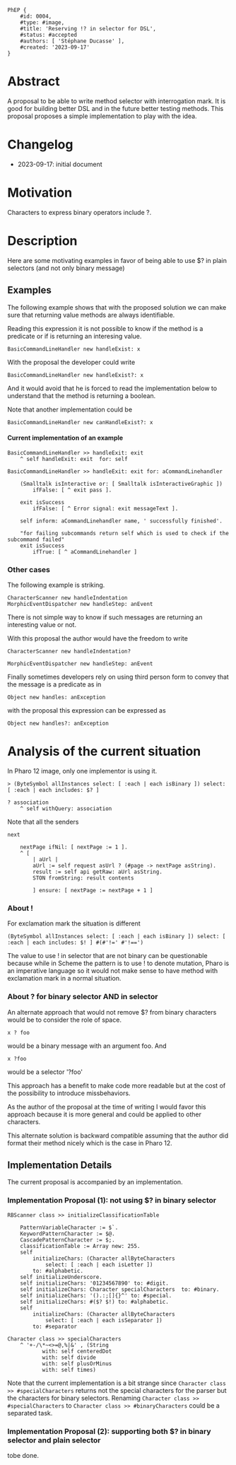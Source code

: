 ```
PhEP {
	#id: 0004,
	#type: #image,
	#title: 'Reserving !? in selector for DSL',
	#status: #accepted
	#authors: [ 'Stéphane Ducasse' ],
	#created: '2023-09-17'
}
```

# Abstract 

A proposal to be able to write method selector with interrogation mark.
It is good for building better DSL and in the future better testing methods.
This proposal proposes a simple implementation to play with the idea.

# Changelog

- 2023-09-17: initial document

# Motivation

Characters to express binary operators include ?.

# Description

Here are some motivating examples in favor of being able to use $? in plain selectors (and not only binary message)

## Examples

The following example shows that with the proposed solution we can make sure that returning value methods are always identifiable.

Reading this expression it is not possible to know if the method is a predicate or if is returning an interesing value.

```smalltalk
BasicCommandLineHandler new handleExist: x
```

With the proposal the developer could write

```smalltalk
BasicCommandLineHandler new handleExist?: x
```
And it would avoid that he is forced to read the implementation below to understand that the method is returning a boolean.

Note that another implementation could be

```smalltalk
BasicCommandLineHandler new canHandleExist?: x
```



#### Current implementation of an example
```
BasicCommandLineHandler >> handleExit: exit
	^ self handleExit: exit  for: self
```
```
BasicCommandLineHandler >> handleExit: exit for: aCommandLinehandler

	(Smalltalk isInteractive or: [ Smalltalk isInteractiveGraphic ])
		ifFalse: [ ^ exit pass ].

	exit isSuccess
		ifFalse: [ ^ Error signal: exit messageText ].

	self inform: aCommandLinehandler name, ' successfully finished'.

	"for failing subcommands return self which is used to check if the subcommand failed"
	exit isSuccess
		ifTrue: [ ^ aCommandLinehandler ]
```

### Other cases

The following example is striking.

```
CharacterScanner new handleIndentation
MorphicEventDispatcher new handleStep: anEvent
```

There is not simple way to know if such  messages are returning an interesting value or not. 

With this proposal the author would have the freedom to write

```
CharacterScanner new handleIndentation?

MorphicEventDispatcher new handleStep: anEvent
```

Finally sometimes developers rely on using third person form to convey that the message is a predicate
as in 

```
Object new handles: anException
```

with the proposal this expression can be expressed as 

```
Object new handles?: anException
```

# Analysis of the current situation

In Pharo 12 image, only one implementor is using it. 

```
> (ByteSymbol allInstances select: [ :each | each isBinary ]) select: [ :each | each includes: $? ]
```

```
? association
	^ self withQuery: association
```

Note that all the senders 

```
next

	nextPage ifNil: [ nextPage := 1 ].
	^ [ 
		| aUrl |
		aUrl := self request asUrl ? (#page -> nextPage asString).
		result := self api getRaw: aUrl asString.
		STON fromString: result contents

		] ensure: [ nextPage := nextPage + 1 ]
```

### About !

For exclamation mark the situation is different

```
(ByteSymbol allInstances select: [ :each | each isBinary ]) select: [ :each | each includes: $! ] #(#'!=' #'!==')
```

The value to use ! in selector that are not binary can be questionable because while in Scheme the pattern is to use ! to denote mutation, Pharo is an imperative language so it would not make sense to have method with exclamation mark in a normal situation. 

### About ? for binary selector AND in selector

An alternate approach that would not remove $? from binary characters would be to consider the role of space.

```
x ? foo
```

would be a binary message with an argument foo. And 

```
x ?foo
```

would be a selector '?foo'

This approach has a benefit to make code more readable but at the cost of the possibility to introduce missbehaviors. 

As the author of the proposal at the time of writing I would favor this approach because it is more general and could be applied to other characters.

This alternate solution is backward compatible assuming that the author did format their method nicely which is the case in Pharo 12.

## Implementation Details

The current proposal is accompanied by an implementation.

### Implementation Proposal (1): not using $? in binary selector

```
RBScanner class >> initializeClassificationTable

	PatternVariableCharacter := $`.
	KeywordPatternCharacter := $@.
	CascadePatternCharacter := $;.
	classificationTable := Array new: 255.
	self
		initializeChars: (Character allByteCharacters
			select: [ :each | each isLetter ])
		to: #alphabetic.
	self initializeUnderscore.
	self initializeChars: '01234567890' to: #digit.
	self initializeChars: Character specialCharacters  to: #binary.
	self initializeChars: '().:;[]{}^' to: #special.
	self initializeChars: #($? $!) to: #alphabetic.
	self
		initializeChars: (Character allByteCharacters
			select: [ :each | each isSeparator ])
		to: #separator
```

```
Character class >> specialCharacters
	^ '+-/\*~<>=@,%|&' , (String
		   with: self centeredDot
		   with: self divide
		   with: self plusOrMinus
		   with: self times)
```

Note that the current implementation is a bit strange since `Character class >> #specialCharacters` returns not the special characters for the parser but the characters for binary selectors. 
Renaming `Character class >> #specialCharacters` to `Character class >> #binaryCharacters` could be a separated task.

### Implementation Proposal (2): supporting both $? in binary selector and plain selector

tobe done.
